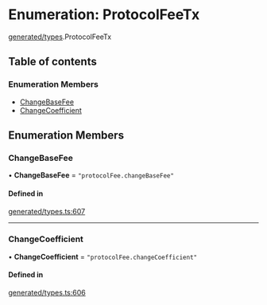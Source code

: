 # Enumeration: ProtocolFeeTx

[generated/types](../wiki/generated.types).ProtocolFeeTx

## Table of contents

### Enumeration Members

- [ChangeBaseFee](../wiki/generated.types.ProtocolFeeTx#changebasefee)
- [ChangeCoefficient](../wiki/generated.types.ProtocolFeeTx#changecoefficient)

## Enumeration Members

### ChangeBaseFee

• **ChangeBaseFee** = ``"protocolFee.changeBaseFee"``

#### Defined in

[generated/types.ts:607](https://github.com/PolymeshAssociation/polymesh-sdk/blob/91c2d2d8/src/generated/types.ts#L607)

___

### ChangeCoefficient

• **ChangeCoefficient** = ``"protocolFee.changeCoefficient"``

#### Defined in

[generated/types.ts:606](https://github.com/PolymeshAssociation/polymesh-sdk/blob/91c2d2d8/src/generated/types.ts#L606)
